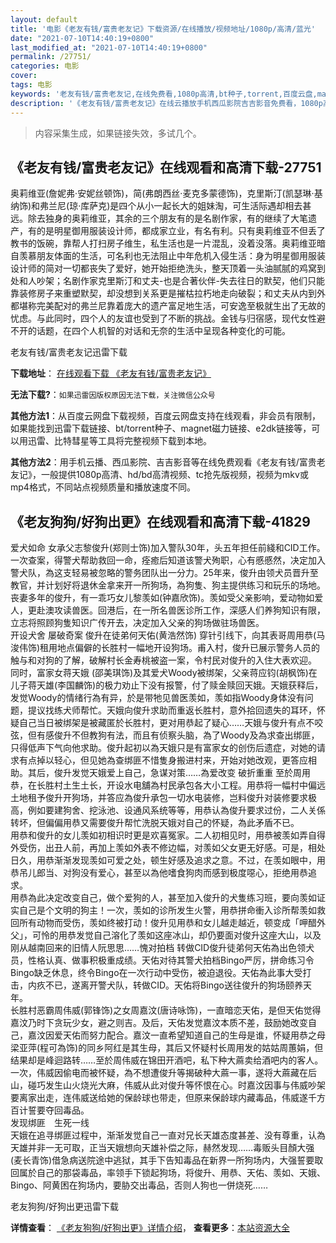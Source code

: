 ```yaml
---
layout: default
title: '电影《老友有钱/富贵老友记》下载资源/在线播放/视频地址/1080p/高清/蓝光'
date: "2021-07-10T14:40:19+0800"
last_modified_at: "2021-07-10T14:40:19+0800"
permalink: /27751/
categories: 电影
cover:
tags: 电影
keywords: '老友有钱/富贵老友记,在线免费看,1080p高清,bt种子,torrent,百度云盘,magnet,磁力链,迅雷下载资源'
description: '《老友有钱/富贵老友记》在线云播放手机西瓜影院吉吉影音免费看，1080p高清bd/hd未删减完整版和tc抢先枪版，mkv/mp4格式，附带bt/torrent种子、magnet/磁力链、百度云盘、网盘资源迅雷下载链接'
---
```


>内容采集生成，如果链接失效，多试几个。


## 《老友有钱/富贵老友记》在线观看和高清下载-27751

奥莉维亚(詹妮弗&middot;安妮丝顿饰)，简(弗朗西丝·麦克多蒙德饰)，克里斯汀(凯瑟琳&middot;基纳饰)和弗兰尼(琼&middot;库萨克)是四个从小一起长大的姐妹淘，可生活际遇却相去甚远。除去独身的奥莉维亚，其余的三个朋友有的是名剧作家，有的继续了大笔遗产，有的是明星御用服装设计师，都成家立业，有名有利。只有奥莉维亚不但丢了教书的饭碗，靠帮人打扫房子维生，私生活也是一片混乱，没着没落。奥莉维亚暗自羡慕朋友体面的生活，可名利也无法阻止中年危机入侵生活：身为明星御用服装设计师的简对一切都丧失了爱好，她开始拒绝洗头，整天顶着一头油腻腻的鸡窝到处和人吵架；名剧作家克里斯汀和丈夫-也是合著伙伴-失去往日的默契，他们只能靠装修房子来重塑默契，却没想到关系更是摧枯拉朽地走向破裂；和丈夫从内到外都堪称完美配对的弗兰尼靠着庞大的遗产富足地生活，可安逸至极就生出了无故的忧虑。与此同时，四个人的友谊也受到了不断的挑战。金钱与归宿感，现代女性避不开的话题，在四个人机智的对话和无奈的生活中呈现各种变化的可能。<br />


老友有钱/富贵老友记迅雷下载

**下载地址**： [在线观看下载 《老友有钱/富贵老友记》](https://www.993dy.com//vod-detail-id-20701.html) 


**无法下载?**：`如果迅雷因版权原因无法下载，关注微信公众号 `

**其他方法1**：从百度云网盘下载视频，百度云网盘支持在线观看，非会员有限制，如果能找到迅雷下载链接、bt/torrent种子、magnet磁力链接、e2dk链接等，可以用迅雷、比特彗星等工具将完整视频下载到本地。

**其他方法2**：用手机云播、西瓜影院、吉吉影音等在线免费观看《老友有钱/富贵老友记》，一般提供1080p高清、hd/bd高清视频、tc抢先版视频，视频为mkv或mp4格式，不同站点视频质量和播放速度不同。


## 《老友狗狗/好狗出更》在线观看和高清下载-41829

爱犬如命 女承父志黎俊升(郑则士饰)加入警队30年，头五年担任前綫和CID工作。一次查案，得警犬帮助救回一命，痊癒后知道该警犬殉职，心有慼慼然，决定加入警犬队，為这支轻易被忽略的警务团队出一分力。25年来，俊升由领犬员晋升至教官，并计划好将退休金拿来开一所狗场，為狗隻、狗主提供练习和玩乐的场地。<br />丧妻多年的俊升，有一乖巧女儿黎羡如(钟嘉欣饰)。羡如受父亲影响，爱动物如爱人，更赴澳攻读兽医。回港后，在一所名兽医诊所工作，深感人们养狗知识有限，立志将照顾狗隻知识广传开去，决定加入父亲的狗场做驻场兽医。<br />开设犬舍 屡破奇案 俊升在徒弟何天佑(黄浩然饰) 穿针引线下，向其表哥周用恭(马浚伟饰)租用地点偏僻的长胜村一幅地开设狗场。甫入村，俊升已展示警务人员的触与和对狗的了解，破解村长金寿桃被盗一案，令村民对俊升的入住大表欢迎。<br />同时，富家女蒋天娥 (邵美琪饰)及其爱犬Woody被绑架，父亲蒋应钧(胡枫饰)在儿子蒋天雄(李国麟饰)的极力劝止下没有报警，付了赎金赎回天娥。天娥获释后，发觉Woody的情绪行為有异，於是带牠见兽医羡如，羡如指Woody身体没有问题，提议找练犬师帮忙。天娥向俊升求助而重返长胜村，意外拾回遗失的耳环，怀疑自己当日被绑架是被藏匿於长胜村，更对用恭起了疑心&hellip;…天娥与俊升有点不咬弦，但有感俊升不但教狗有法，而且有侦察头脑，為了Woody及為求查出绑匪，只得低声下气向他求助。俊升起初以為天娥只是有富家女的创伤后遗症，对她的请求有点掉以轻心，但见她為查绑匪不惜隻身搬进村来，开始对她改观，更答应相助。其后，俊升发觉天娥爱上自己，急谋对策……為爱改变 破折重重 至於周用恭，在长胜村土生土长，开设水电舖為村民承包各大小工程。用恭将一幅村中偏远土地租予俊升开狗场，并答应為俊升承包一切水电装修，岂料俊升对装修要求极高，例如要建狗舍、挖泳池、设通风系统等等，用恭认為俊升要求过份，二人关係转坏，但偏偏用恭又需要俊升帮忙洗脱天娥对自己的怀疑，為此矛盾不已。<br />用恭和俊升的女儿羡如初相识时更是欢喜冤家。二人初相见时，用恭被羡如弄自得外受伤，出丑人前，再加上羡如外表不修边幅，对羡如父女更无好感。可是，相处日久，用恭渐渐发现羡如可爱之处，顿生好感及追求之意。不过，在羡如眼中，用恭吊儿郎当、对狗没有爱心，甚至以為他嗜食狗肉而感到极度噁心，拒绝用恭追求。<br />用恭為此决定改变自己，做个爱狗的人，甚至加入俊升的犬隻练习班，要向羡如证实自己是个文明的狗主！一次，羡如的诊所发生火警，用恭拼命衝入诊所帮羡如救回所有动物而受伤，羡如终被打动！俊升见用恭和女儿越走越近，顿变成「呷醋外父」，可怜的用恭发觉自己溶化了羡如这座冰山，却仍要面对俊升这座大山，以及刚从越南回来的旧情人阮思思&hellip;…愧对拍档 转做CID俊升徒弟何天佑為出色领犬员，性格认真、做事积极重成绩。天佑对待其警犬拍档Bingo严厉，拼命练习令Bingo缺乏休息，终令Bingo在一次行动中受伤，被迫退役。天佑為此事大受打击，内疚不已，遂离开警犬队，转做CID。天佑将Bingo送往俊升的狗场颐养天年。<br />长胜村恶霸周伟威(郭锋饰)之女周嘉汶(唐诗咏饰)，一直暗恋天佑，是但天佑觉得嘉汶乃时下贪玩少女，避之则吉。及后，天佑发觉嘉汶本质不差，鼓励她改变自己，嘉汶因爱天佑而努力配合。嘉汶一直希望知道自己的生母是谁，怀疑用恭之母梁亚萍(程可為饰)的同乡阿红是其生母，其后又怀疑村长周用发的姑姑周蕙娟，但结果却是峰迴路转……至於周伟威在锦田开酒吧，私下种大蔴卖给酒吧内的客人。一次，伟威因偷电而被怀疑，為不想遭俊升等揭破种大蔴一事，遂将大蔴藏在后山，碰巧发生山火烧光大麻，伟威从此对俊升等怀恨在心。时嘉汶因事与伟威吵架要离家出走，连伟威送给她的保龄球也带走，但原来保龄球内藏毒品，伟威遂千方百计誓要夺回毒品。<br />发现绑匪　生死一线<br />天娥在追寻绑匪过程中，渐渐发觉自己一直对兄长天雄态度甚差、没有尊重，认為天雄并非一无可取，正当天娥想向天雄补偿之际，赫然发现&hellip;…毒贩头目顏大强(麦长青饰)借急病送院途中逃狱，其手下告知毒品在新界一所狗场内，大强誓要取回属於自己的那袋毒品，率领手下锁起狗场，将俊升、用恭、天佑、羡如、天娥、Bingo、阿黄困在狗场内，要胁交出毒品，否则人狗也一併烧死&hellip;…


老友狗狗/好狗出更迅雷下载

**详情查看**： [《老友狗狗/好狗出更》详情介绍](/movie/41829/)， **查看更多**：[本站资源大全](/movie/t/all/)

